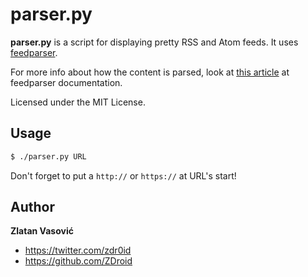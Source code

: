 # parser.py

**parser.py** is a script for displaying pretty RSS and Atom feeds. It uses
[feedparser](http://code.google.com/p/feedparser/).

For more info about how the content is parsed, look at
[this article](http://pythonhosted.org/feedparser/html-sanitization.html)
at feedparser documentation.

Licensed under the MIT License.

## Usage

```bash
$ ./parser.py URL
```

Don't forget to put a `http://` or `https://` at URL's start!

## Author

**Zlatan Vasović**

* <https://twitter.com/zdr0id>
* <https://github.com/ZDroid>